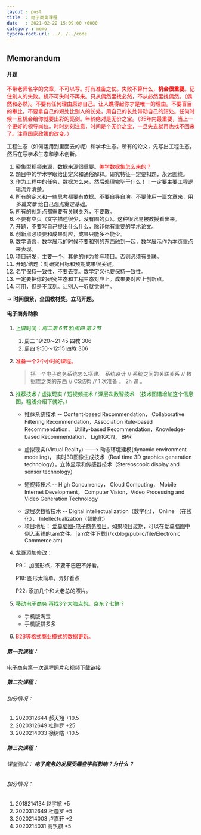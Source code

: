 ```yaml
---
layout : post
title  : 电子商务课程
date   : 2021-02-22 15:09:00 +0000
category : memo
typora-root-url: ../../../code
---
```


## Memorandum

#### 开题

<font color='red'>不带老师名字的文章，不可以写。打有准备之仗。失败不算什么，**机会很重要**。记住别人的失败。机不可失时不再来。只从偶然里找必然，不从必然里找偶然。（偶然和必然）。不要有任何理由原谅自己。让人瞧得起你才是唯一的理由。不要盲目的攀比，不要拿自己的短处比别人的长处，用自己的长处带动自己的短处。任何时候一旦机会给你就要出彩的亮剑。年龄绝对是无价之宝。（35年内最重要，当上一个更好的领导岗位。时时刻刻注意，时间是个无价之宝，一旦失去就再也找不回来了。注意国家政策的改变。）</font>



工程生态（如何运用到里面去的呢）和学术生态。所有的论文，先写出工程生态，然后在写学术生态和学术创新。

1. 密集型视频来源，数据来源很重要。<font color='red'>美学数据集怎么来的？</font>
2. 题目中的学术字眼给出定义和通俗解释。研究特征一定要扣题，永远围绕。
3. 作为工程中的任务，数据怎么来，然后处理完毕干什么！！一定要主要工程逻辑流弄清楚。
4. 所有的定义和一些思考都要有依据。不要自导自演。不要使用一篇文章来，用*多篇文章* 给自己观点奠定基础。
5. 所有的创新点都需要有关联关系，不要散。
6. 不要有空页（文字描述很少，没有图的页）。这种很容易被教授看出来。
7. 开题，不要写自己提出什么什么，除非你有重要的学术论文。
8. 创新点必须要和成果对应，成果只能多不能少。
9. 数学语言，数学展示的时候不要和别的东西融到一起，数学展示作为本页重点来表现。
10. 项目研发，主要一个，其他的作为参与项目。否则必须有关联。
11. 开题/结题：对研究目标和预期成果很关键。
12. 名字保持一致性，不要去变。数学定义也要保持一致性。
13. 一定要把你的研究生态和工程生态对应上。成果要对应上创新点。
14. 可用，但是不深刻。让别人一听就觉得牛。

-> **时间很紧，全国教材奖。立马开题。**

#### 电子商务助教

1. <font color='green'>上课时间：*周二第 6节* 和*周四 第 2节* </font>

   1. 周二 19:20～21:45  四教 306
   2. 周四  9:50～12:15   四教 306

2. <font color='red'>准备一个2个小时的课程。</font>

   > 搭一个电子商务系统怎么搭建。 系统设计 // 系统之间的关联关系 // 数据库之类的东西 // CS结构 // 1 次准备 。 2h 课 。

3. <font color='green'>推荐技术 / 虚拟现实 / 短视频技术 / 深层次数智技术 （技术图谱增加这个信息图，粗浅介绍下就好。）</font>

   * 推荐系统技术 -- Content-based Recommendation， Collaborative Filtering Recommendation，Association Rule-based Recommendation， Utility-based Recommendation，Knowledge-based Recommendation， LightGCN， BPR

   * 虚拟现实(Virtual Reality) --->  动态环境建模(dynamic environment modeling)， 实时3D图像生成技术（Real time 3D graphics generation technology），立体显示和传感器技术（Stereoscopic display and sensor technology）

   * 短视频技术 -- High Concurrency， Cloud Computing， Mobile Internet Development， Computer Vision，Video Processing and Video Generation Technology

   - 深层次数智技术 -- Digital intellectualization（数字化）， Online （在线化）， Intellectualization（智能化）
   - 项目地址： [爱莫脑图-电子商务项目](https://mind.airmore.cn/doc/7311950367)。如果项目过期，可以在爱莫脑图中倒入离线的.am文件。[am文件下载](/xkblog/public/file/Electronic Commerce.am)

4. 龙哥添加修改：

   P9： 加图形点，不要干巴巴不好看。

   P18:  图形太简单，弄好看点

   P22:  添加几个和大老总的照片。

5. <font color='green'>移动电子商务 再找3个大咖点的。京东？七鲜？</font>

   - 手机版淘宝 
   - 手机版拼多多

1. <font color='red'>B2B等格式商业模式的数据更新。</font> 

##### 第一次课程：

[电子商务第一次课程照片和视频下载链接](https://cloud.tsinghua.edu.cn/f/e9e76a8133cc483fb1c4/?dl=1)

##### 第二次课程：

###### 加分情况：

1. 2020312644 郝天翔 +10.5
2. 2020312649 杜迦罗 +25
3. 2020214033 徐树皓 +10.5

##### 第三次课程：

###### 课堂测试： ***电子商务的发展受哪些学科影响？为什么？***

###### 加分情况：

1. 2018214134 赵宇航 +5
2. 2020312649 杜迦罗 +5
3. 2020214003 卢嘉轩 +2
4. 2020214031 高钒骐 +5



